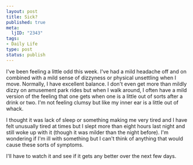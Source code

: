 ```yaml
--- 
layout: post
title: Sick?
published: true
meta: 
  ljID: "2343"
tags: 
- Daily Life
type: post
status: publish
---
```

I've been feeling a little odd this week. I've had a mild headache off and on combined with a mild sense of dizzyness or physical unsettling when I move. Normally, I have excellent balance. I don't even get more than mildly dizzy on amusement park rides but when I walk around, I often have a mild version of the feeling that one gets when one is a little out of sorts after a drink or two. I'm not feeling clumsy but like my inner ear is a little out of whack.

I thought it was lack of sleep or something making me very tired and I have felt unusually tired at times but I slept more than eight hours last night and still woke up with it (though it was milder than the night before). I'm wondering if I'm ill with something but I can't think of anything that would cause these sorts of symptoms.

I'll have to watch it and see if it gets any better over the next few days.
